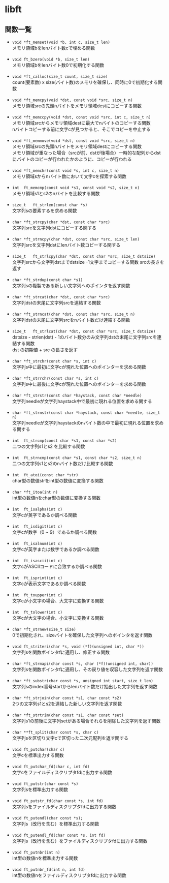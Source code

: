 # libft
## 関数一覧
- `void	*ft_memset(void *b, int c, size_t len)`  
メモリ領域bをlenバイト数cで埋める関数<br><br>
- `void	ft_bzero(void *b, size_t len)`  
メモリ領域bをlenバイト数0で初期化する関数<br><br>
- `void	*ft_calloc(size_t count, size_t size)`  
count(要素数) x size(バイト数)のメモリを確保し、同時に0で初期化する関数<br><br>
- `void	*ft_memcpy(void *dst, const void *src, size_t n)`  
メモリ領域srcの先頭nバイトをメモリ領域destにコピーする関数<br><br>
- `void	*ft_memccpy(void *dst, const void *src, int c, size_t n)`  
メモリ領域srcからメモリ領域destに最大でnバイトのコピーする関数  
nバイトコピーする前に文字cが見つかると、そこでコピーを中止する<br><br>
- `void	*ft_memmove(void *dst, const void *src, size_t n)`  
メモリ領域srcの先頭nバイトをメモリ領域destにコピーする関数  
メモリ領域が重なった場合（srcが前、dstが後場合）一時的な配列からdstにバイトのコピーが行われたかのように、コピーが行われる<br><br>
- `void	*ft_memchr(const void *s, int c, size_t n)`  
メモリ領域sからnバイト数において文字cを探索する関数<br><br>
- `int	ft_memcmp(const void *s1, const void *s2, size_t n)`  
メモリ領域s1とs2のnバイトを比較する関数<br><br>
- `size_t	ft_strlen(const char *s)`  
文字列sの要素するを求める関数<br><br>
- `char	*ft_strcpy(char *dst, const char *src)`  
文字列srcを文字列dstにコピーする関する<br><br>
- `char	*ft_strncpy(char *dst, const char *src, size_t len)`  
文字列srcを文字列dstにlenバイト数コピーする関する<br><br>
- `size_t	ft_strlcpy(char *dst, const char *src, size_t dstsize)`  
文字列srcから文字列dstまでdstsize -1文字までコピーする関数 srcの長さを返す<br><br>
- `char	*ft_strdup(const char *s1)`  
文字列sの複製である新しい文字列へのポインタを返す関数<br><br>
- `char	*ft_strcat(char *dst, const char *src)`  
文字列dstの末尾に文字列srcを連結する関数<br><br>
- `char	*ft_strncat(char *dst, const char *src, size_t n)`  
文字列dstの末尾に文字列srcをnバイト数だけ連結する関数<br><br>
- `size_t	ft_strlcat(char *dst, const char *src, size_t dstsize)`  
dstsize - strlen(dst) - 1のバイト数分のみ文字列dstの末尾に文字列srcを連結する関数  
dst の初期値 + src の長さを返す<br><br>
- `char	*ft_strchr(const char *s, int c)`  
文字列s中に最初に文字cが現れた位置へのポインターを求める関数<br><br>
- `char	*ft_strrchr(const char *s, int c)`  
文字列s中に最後に文字cが現れた位置へのポインターを求める関数<br><br>
- `char	*ft_strstr(const char *haystack, const char *needle)`  
文字列needleが文字列haystack中で最初に現れる位置を求める関する<br><br>
- `char	*ft_strnstr(const char *haystack, const char *needle, size_t n)`  
文字列needleが文字列haystackのnバイト数の中で最初に現れる位置を求める関する<br><br>
- `int	ft_strcmp(const char *s1, const char *s2)`  
二つの文字列s1とs2 を比較する関数<br><br>
- `int	ft_strncmp(const char *s1, const char *s2, size_t n)`  
二つの文字列s1とs2のnバイト数だけ比較する関数<br><br>
- `int	ft_atoi(const char *str)`  
char型の数値strをint型の数値に変換する関数<br><br>
- `char	*ft_itoa(int n)`  
int型の数値nをchar型の数値に変換する関数<br><br>
- `int	ft_isalpha(int c)`  
文字cが英字であるか調べる関数<br><br>
- `int	ft_isdigit(int c)`  
文字cが数字（0 ~ 9）であるか調べる関数<br><br>
- `int	ft_isalnum(int c)`  
文字cが英字または数字であるか調べる関数<br><br>
- `int	ft_isascii(int c)`  
文字cがASCIIコードに合致するか調べる関数<br><br>
- `int	ft_isprint(int c)`  
文字cが表示文字であるか調べる関数<br><br>
- `int	ft_toupper(int c)`  
文字cが小文字の場合、大文字に変換する関数<br><br>
- `int	ft_tolower(int c)`  
文字cが大文字の場合、小文字に変換する関数<br><br>
- `char	*ft_strnew(size_t size)`  
0で初期化され、sizeバイトを確保した文字列へのポインタを返す関数<br><br>
- `void	ft_striteri(char *s, void (*f)(unsigned int, char *))`  
文字列sを関数ポインタfに適用し、修正する関数<br><br>
- `char	*ft_strmapi(char const *s, char (*f)(unsigned int, char))`  
文字列sを関数ポインタfに適用し、その戻り値を収容した文字列を返す関数<br><br>
- `char	*ft_substr(char const *s, unsigned int start, size_t len)`  
文字列sのindex番号startからlenバイト数だけ抽出した文字列を返す関数<br><br>
- `char	*ft_strjoin(char const *s1, char const *s2)`  
2つの文字列s1とs2を連結した新しい文字列を返す関数<br><br>
- `char	*ft_strtrim(char const *s1, char const *set)`  
文字列s1の前後に文字列setがある場合それらを削除した文字列を返す関数<br><br>
- `char	**ft_split(char const *s, char c)`  
文字列sを区切り文字cで区切った二次元配列を返す関する<br><br>
- `void	ft_putchar(char c)`  
文字cを標準出力する関数<br><br>
- `void	ft_putchar_fd(char c, int fd)`  
文字cをファイルディスクリプタfdに出力する関数<br><br>
- `void	ft_putstr(char const *s)`  
文字列sを標準出力する関数<br><br>
- `void	ft_putstr_fd(char const *s, int fd)`  
文字列sをファイルディスクリプタfdに出力する関数<br><br>
- `void	ft_putendl(char const *s);`  
文字列s（改行を含む）を標準出力する関数<br><br>
- `void	ft_putendl_fd(char const *s, int fd)`  
文字列s（改行を含む）をファイルディスクリプタfdに出力する関数<br><br>
- `void	ft_putnbr(int n)`  
int型の数値nを標準出力する関数<br><br>
- `void	ft_putnbr_fd(int n, int fd)`  
int型の数値nをファイルディスクリプタfdに出力する関数<br><br>
